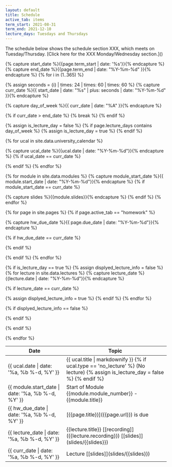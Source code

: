 ```yaml
---
layout: default
title: Schedule
active_tab: items
term_start: 2021-08-31
term_end: 2021-12-10
lecture_days: Tuesdays and Thursdays
---
```




<div class="alert alert-info" markdown="1">
The schedule below shows the schedule section XXX, which meets on Tuesday/Thursday.  [Click here for the XXX Monday/Wednesday section.]()
</div>


<table class="table table-striped" >
  <thead>
    <tr>
      <th>Date</th> 
      <th>Topic</th>
    </tr>
  </thead>
  <tbody>

<!-- Walk through the days in the semester -->
<!-- Capture the current day -->
{% capture start_date %}{{page.term_start  | date: '%s'}}{% endcapture %}
{% capture end_date %}{{page.term_end  |  date: "%Y-%m-%d" }}{% endcapture %}
{% for i in (1..365) %}

{% assign seconds = {i} | times: 24 | times: 60 | times: 60 %}
{% capture curr_date %}{{ start_date | date: "%s" | plus: seconds | date: "%Y-%m-%d" }}{% endcapture %}

{% capture day_of_week %}{{ curr_date | date: "%A" }}{% endcapture %}

{% if curr_date > end_date %}
 {% break %}
{% endif %}
<!-- End of Capture the current day -->

<!-- Check to see if today is a lecture day -->
{% assign is_lecture_day = false %}
{% if page.lecture_days contains day_of_week %} 
{% assign is_lecture_day = true %}
{% endif %}
<!-- End check to see if today is a lecture day -->

<!-- Check for university calendar events -->
{% for ucal in site.data.university_calendar %}

{% capture ucal_date %}{{ucal.date | date: "%Y-%m-%d"}}{% endcapture %}
{% if ucal_date == curr_date %}
<!-- Display university calendar item -->
<tr><td>{{ ucal.date | date: '%a, %b %-d, %Y' }} </td><td>{{ ucal.title | markdownify }}
<!-- End display university calendar -->
<!-- Override lecture days for university vacation days -->
{% if ucal.type == 'no_lecture' %} (No lecture)
{% assign is_lecture_day = false %}
{% endif %}
</td></tr>
<!-- End override lecture days  -->

{% endif %}
{% endfor %}
<!-- End check for university calendar events -->


<!-- Check for module starts -->
{% for module in site.data.modules %}
{% capture module_start_date %}{{ module.start_date | date: "%Y-%m-%d"}}{% endcapture %}
{% if module_start_date == curr_date %}
<!-- Display module info -->
<tr><td>{{ module.start_date | date: '%a, %b %-d, %Y' }}</td><td>Start of Module {{module.module_number}} - {{module.title}}</td></tr>
<!-- End display module  -->
{% capture slides %}{{module.slides}}{% endcapture %}
{% endif %}
{% endfor %}
<!-- End check for module starts -->


<!-- Check for homework due dates -->
{% for page in site.pages %}
{% if page.active_tab == "homework" %}

{% capture hw_due_date %}{{ page.due_date | date: "%Y-%m-%d"}}{% endcapture %}

{% if hw_due_date == curr_date %}
<tr><td>{{ hw_due_date | date: '%a, %b %-d, %Y' }}</td><td><span markdown="1">[{{page.title}}]({{page.url}}) is due</span></td></tr>
{% endif %}

{% endif %}
{% endfor %}
<!-- Check for homework due dates -->






<!-- Display lecture info  -->
{% if is_lecture_day == true %}
{% assign displyed_lecture_info = false %}
{% for lecture in site.data.lectures %}
{% capture lecture_date %}{{lecture.date | date: "%Y-%m-%d"}}{% endcapture %}

{% if lecture_date == curr_date %}
<tr><td>{{ lecture_date | date: '%a, %b %-d, %Y' }}</td><td><span markdown="1">{{lecture.title}} [[recording]]({{lecture.recording}}) [[slides]](slides/{{slides}})</span></td></tr>
{% assign displyed_lecture_info = true %}
{% endif %}
{% endfor %}


<!-- Placeholder if no lecture exists in the YAML -->
{% if displyed_lecture_info == false %}
<tr><td>{{ curr_date | date: '%a, %b %-d, %Y' }} </td><td><span markdown="1">Lecture  [[slides]](slides/{{slides}})</span></td></tr>
<!-- End no lecture placeholder -->
{% endif %}

{% endif %}
<!-- End display lecture info -->




{% endfor %}
<!-- End of walk through the days in the semester -->

  </tbody>
</table>
